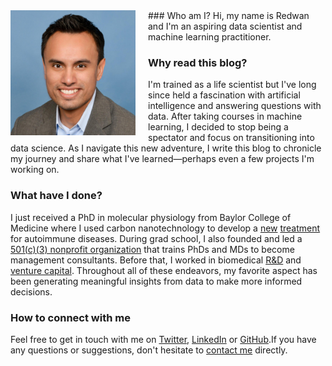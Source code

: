 <img src="/images/profile.jpg" align="left" height="200" style="padding-right:20px; padding-bottom:5px">
### Who am I?
Hi, my name is Redwan and I'm an aspiring data scientist and machine learning practitioner.

### Why read this blog?
I'm trained as a life scientist but I've long since held a fascination with artificial intelligence and answering questions with data. After taking courses in machine learning, I decided to stop being a spectator and focus on transitioning into data science. As I navigate this new adventure, I write this blog to chronicle my journey and share what I've learned&mdash;perhaps even a few projects I'm working on.

### What have I done?
I just received a PhD in molecular physiology from Baylor College of Medicine where I used carbon nanotechnology to develop a [new](https://www.bcm.edu/news/molecular-physiology-and-biophysics/nanoparticle-therapy-for-autoimmune-disease) [treatment](http://www.nature.com/articles/srep33808) for autoimmune diseases. During grad school, I also founded and led a [501(c)(3) nonprofit organization](http://medcenterconsulting.com) that trains PhDs and MDs to become management consultants. Before that, I worked in biomedical [R&D](https://www.canon-biomedical.com) and [venture capital](http://fannininnovation.com). Throughout all of these endeavors, my favorite aspect has been generating meaningful insights from data to make more informed decisions.

### How to connect with me
Feel free to get in touch with me on [Twitter](https://twitter.com/redwanhuq), [LinkedIn](https://www.linkedin.com/in/redwanhuq) or [GitHub](https://github.com/redwanhuq).If you have any questions or suggestions, don't hesitate to [contact me](mailto:redwanhuq@gmail.com) directly. 